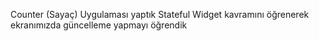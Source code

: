 Counter (Sayaç) Uygulaması yaptık
Stateful Widget kavramını öğrenerek ekranımızda güncelleme yapmayı öğrendik